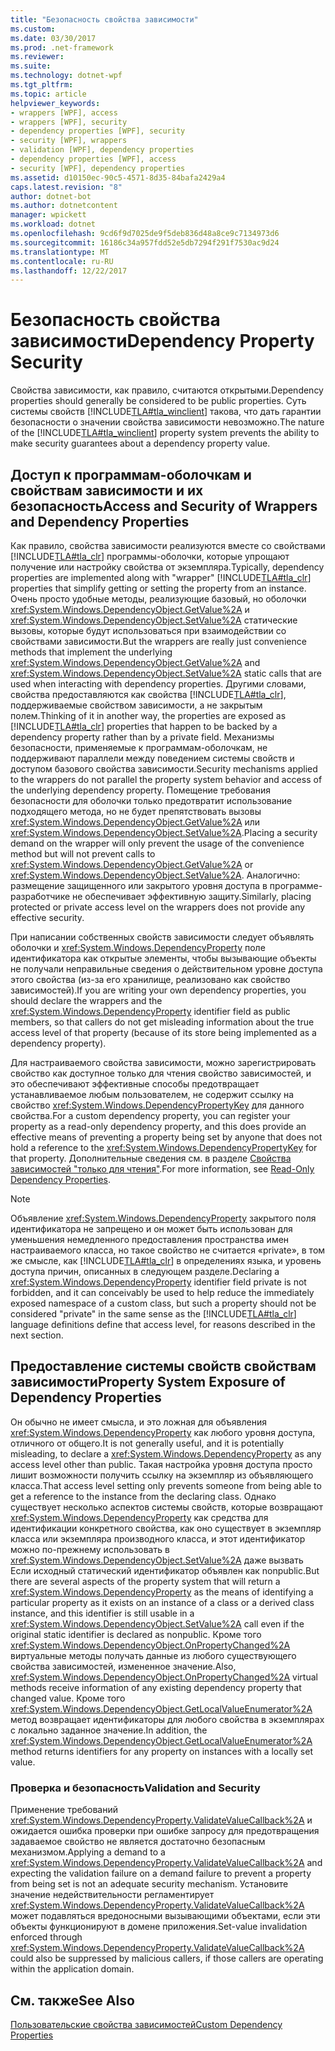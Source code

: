 ```yaml
---
title: "Безопасность свойства зависимости"
ms.custom: 
ms.date: 03/30/2017
ms.prod: .net-framework
ms.reviewer: 
ms.suite: 
ms.technology: dotnet-wpf
ms.tgt_pltfrm: 
ms.topic: article
helpviewer_keywords:
- wrappers [WPF], access
- wrappers [WPF], security
- dependency properties [WPF], security
- security [WPF], wrappers
- validation [WPF], dependency properties
- dependency properties [WPF], access
- security [WPF], dependency properties
ms.assetid: d10150ec-90c5-4571-8d35-84bafa2429a4
caps.latest.revision: "8"
author: dotnet-bot
ms.author: dotnetcontent
manager: wpickett
ms.workload: dotnet
ms.openlocfilehash: 9cd6f9d7025de9f5deb836d48a8ce9c7134973d6
ms.sourcegitcommit: 16186c34a957fdd52e5db7294f291f7530ac9d24
ms.translationtype: MT
ms.contentlocale: ru-RU
ms.lasthandoff: 12/22/2017
---
```

# <a name="dependency-property-security"></a><span data-ttu-id="87eba-102">Безопасность свойства зависимости</span><span class="sxs-lookup"><span data-stu-id="87eba-102">Dependency Property Security</span></span>
<span data-ttu-id="87eba-103">Свойства зависимости, как правило, считаются открытыми.</span><span class="sxs-lookup"><span data-stu-id="87eba-103">Dependency properties should generally be considered to be public properties.</span></span> <span data-ttu-id="87eba-104">Суть системы свойств [!INCLUDE[TLA#tla_winclient](../../../../includes/tlasharptla-winclient-md.md)] такова, что дать гарантии безопасности о значении свойства зависимости невозможно.</span><span class="sxs-lookup"><span data-stu-id="87eba-104">The nature of the [!INCLUDE[TLA#tla_winclient](../../../../includes/tlasharptla-winclient-md.md)] property system prevents the ability to make security guarantees about a dependency property value.</span></span>  
  
  
<a name="AccessSecurity"></a>   
## <a name="access-and-security-of-wrappers-and-dependency-properties"></a><span data-ttu-id="87eba-105">Доступ к программам-оболочкам и свойствам зависимости и их безопасность</span><span class="sxs-lookup"><span data-stu-id="87eba-105">Access and Security of Wrappers and Dependency Properties</span></span>  
 <span data-ttu-id="87eba-106">Как правило, свойства зависимости реализуются вместе со свойствами [!INCLUDE[TLA#tla_clr](../../../../includes/tlasharptla-clr-md.md)] программы-оболочки, которые упрощают получение или настройку свойства от экземпляра.</span><span class="sxs-lookup"><span data-stu-id="87eba-106">Typically, dependency properties are implemented along with "wrapper" [!INCLUDE[TLA#tla_clr](../../../../includes/tlasharptla-clr-md.md)] properties that simplify getting or setting the property from an instance.</span></span> <span data-ttu-id="87eba-107">Очень просто удобные методы, реализующие базовый, но оболочки <xref:System.Windows.DependencyObject.GetValue%2A> и <xref:System.Windows.DependencyObject.SetValue%2A> статические вызовы, которые будут использоваться при взаимодействии со свойствами зависимости.</span><span class="sxs-lookup"><span data-stu-id="87eba-107">But the wrappers are really just convenience methods that implement the underlying <xref:System.Windows.DependencyObject.GetValue%2A> and <xref:System.Windows.DependencyObject.SetValue%2A> static calls that are used when interacting with dependency properties.</span></span> <span data-ttu-id="87eba-108">Другими словами, свойства предоставляются как свойства [!INCLUDE[TLA#tla_clr](../../../../includes/tlasharptla-clr-md.md)], поддерживаемые свойством зависимости, а не закрытым полем.</span><span class="sxs-lookup"><span data-stu-id="87eba-108">Thinking of it in another way, the properties are exposed as [!INCLUDE[TLA#tla_clr](../../../../includes/tlasharptla-clr-md.md)] properties that happen to be backed by a dependency property rather than by a private field.</span></span> <span data-ttu-id="87eba-109">Механизмы безопасности, применяемые к программам-оболочкам, не поддерживают параллели между поведением системы свойств и доступом базового свойства зависимости.</span><span class="sxs-lookup"><span data-stu-id="87eba-109">Security mechanisms applied to the wrappers do not parallel the property system behavior and access of the underlying dependency property.</span></span> <span data-ttu-id="87eba-110">Помещение требования безопасности для оболочки только предотвратит использование подходящего метода, но не будет препятствовать вызовы <xref:System.Windows.DependencyObject.GetValue%2A> или <xref:System.Windows.DependencyObject.SetValue%2A>.</span><span class="sxs-lookup"><span data-stu-id="87eba-110">Placing a security demand on the wrapper will only prevent the usage of the convenience method but will not prevent calls to <xref:System.Windows.DependencyObject.GetValue%2A> or <xref:System.Windows.DependencyObject.SetValue%2A>.</span></span> <span data-ttu-id="87eba-111">Аналогично: размещение защищенного или закрытого уровня доступа в программе-разработчике не обеспечивает эффективную защиту.</span><span class="sxs-lookup"><span data-stu-id="87eba-111">Similarly, placing protected or private access level on the wrappers does not provide any effective security.</span></span>  
  
 <span data-ttu-id="87eba-112">При написании собственных свойств зависимости следует объявлять оболочки и <xref:System.Windows.DependencyProperty> поле идентификатора как открытые элементы, чтобы вызывающие объекты не получали неправильные сведения о действительном уровне доступа этого свойства (из-за его хранилище, реализовано как свойство зависимостей).</span><span class="sxs-lookup"><span data-stu-id="87eba-112">If you are writing your own dependency properties, you should declare the wrappers and the <xref:System.Windows.DependencyProperty> identifier field as public members, so that callers do not get misleading information about the true access level of that property (because of its store being implemented as a dependency property).</span></span>  
  
 <span data-ttu-id="87eba-113">Для настраиваемого свойства зависимости, можно зарегистрировать свойство как доступное только для чтения свойство зависимостей, и это обеспечивают эффективные способы предотвращает устанавливаемое любым пользователем, не содержит ссылку на свойство <xref:System.Windows.DependencyPropertyKey> для данного свойства.</span><span class="sxs-lookup"><span data-stu-id="87eba-113">For a custom dependency property, you can register your property as a read-only dependency property, and this does provide an effective means of preventing a property being set by anyone that does not hold a reference to the <xref:System.Windows.DependencyPropertyKey> for that property.</span></span> <span data-ttu-id="87eba-114">Дополнительные сведения см. в разделе [Свойства зависимостей "только для чтения"](../../../../docs/framework/wpf/advanced/read-only-dependency-properties.md).</span><span class="sxs-lookup"><span data-stu-id="87eba-114">For more information, see [Read-Only Dependency Properties](../../../../docs/framework/wpf/advanced/read-only-dependency-properties.md).</span></span>  
  
> [!NOTE]
>  <span data-ttu-id="87eba-115">Объявление <xref:System.Windows.DependencyProperty> закрытого поля идентификатора не запрещено и он может быть использован для уменьшения немедленного предоставления пространства имен настраиваемого класса, но такое свойство не считается «private», в том же смысле, как [!INCLUDE[TLA#tla_clr](../../../../includes/tlasharptla-clr-md.md)] в определениях языка, и уровень доступа причин, описанных в следующем разделе.</span><span class="sxs-lookup"><span data-stu-id="87eba-115">Declaring a <xref:System.Windows.DependencyProperty> identifier field private is not forbidden, and it can conceivably be used to help reduce the immediately exposed namespace of a custom class, but such a property should not be considered "private" in the same sense as the [!INCLUDE[TLA#tla_clr](../../../../includes/tlasharptla-clr-md.md)] language definitions define that access level, for reasons described in the next section.</span></span>  
  
<a name="PropertySystemExposure"></a>   
## <a name="property-system-exposure-of-dependency-properties"></a><span data-ttu-id="87eba-116">Предоставление системы свойств свойствам зависимости</span><span class="sxs-lookup"><span data-stu-id="87eba-116">Property System Exposure of Dependency Properties</span></span>  
 <span data-ttu-id="87eba-117">Он обычно не имеет смысла, и это ложная для объявления <xref:System.Windows.DependencyProperty> как любого уровня доступа, отличного от общего.</span><span class="sxs-lookup"><span data-stu-id="87eba-117">It is not generally useful, and it is potentially misleading, to declare a <xref:System.Windows.DependencyProperty> as any access level other than public.</span></span> <span data-ttu-id="87eba-118">Такая настройка уровня доступа просто лишит возможности получить ссылку на экземпляр из объявляющего класса.</span><span class="sxs-lookup"><span data-stu-id="87eba-118">That access level setting only prevents someone from being able to get a reference to the instance from the declaring class.</span></span> <span data-ttu-id="87eba-119">Однако существует несколько аспектов системы свойств, которые возвращают <xref:System.Windows.DependencyProperty> как средства для идентификации конкретного свойства, как оно существует в экземпляр класса или экземпляра производного класса, и этот идентификатор можно по-прежнему использовать в <xref:System.Windows.DependencyObject.SetValue%2A> даже вызвать Если исходный статический идентификатор объявлен как nonpublic.</span><span class="sxs-lookup"><span data-stu-id="87eba-119">But there are several aspects of the property system that will return a <xref:System.Windows.DependencyProperty> as the means of identifying a particular property as it exists on an instance of a class or a derived class instance, and this identifier is still usable in a <xref:System.Windows.DependencyObject.SetValue%2A> call even if the original static identifier is declared as nonpublic.</span></span> <span data-ttu-id="87eba-120">Кроме того <xref:System.Windows.DependencyObject.OnPropertyChanged%2A> виртуальные методы получать данные из любого существующего свойства зависимостей, измененное значение.</span><span class="sxs-lookup"><span data-stu-id="87eba-120">Also, <xref:System.Windows.DependencyObject.OnPropertyChanged%2A> virtual methods receive information of any existing dependency property that changed value.</span></span> <span data-ttu-id="87eba-121">Кроме того <xref:System.Windows.DependencyObject.GetLocalValueEnumerator%2A> метод возвращает идентификаторы для любого свойства в экземплярах с локально заданное значение.</span><span class="sxs-lookup"><span data-stu-id="87eba-121">In addition, the <xref:System.Windows.DependencyObject.GetLocalValueEnumerator%2A> method returns identifiers for any property on instances with a locally set value.</span></span>  
  
### <a name="validation-and-security"></a><span data-ttu-id="87eba-122">Проверка и безопасность</span><span class="sxs-lookup"><span data-stu-id="87eba-122">Validation and Security</span></span>  
 <span data-ttu-id="87eba-123">Применение требований <xref:System.Windows.DependencyProperty.ValidateValueCallback%2A> и ожидается ошибка проверки при ошибке запросу для предотвращения задаваемое свойство не является достаточно безопасным механизмом.</span><span class="sxs-lookup"><span data-stu-id="87eba-123">Applying a demand to a <xref:System.Windows.DependencyProperty.ValidateValueCallback%2A> and expecting the validation failure on a demand failure to prevent a property from being set is not an adequate security mechanism.</span></span> <span data-ttu-id="87eba-124">Установите значение недействительности регламентирует <xref:System.Windows.DependencyProperty.ValidateValueCallback%2A> может подавляться вредоносными вызывающими объектами, если эти объекты функционируют в домене приложения.</span><span class="sxs-lookup"><span data-stu-id="87eba-124">Set-value invalidation enforced through <xref:System.Windows.DependencyProperty.ValidateValueCallback%2A> could also be suppressed by malicious callers, if those callers are operating within the application domain.</span></span>  
  
## <a name="see-also"></a><span data-ttu-id="87eba-125">См. также</span><span class="sxs-lookup"><span data-stu-id="87eba-125">See Also</span></span>  
 [<span data-ttu-id="87eba-126">Пользовательские свойства зависимостей</span><span class="sxs-lookup"><span data-stu-id="87eba-126">Custom Dependency Properties</span></span>](../../../../docs/framework/wpf/advanced/custom-dependency-properties.md)
